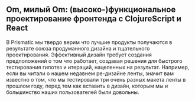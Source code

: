 ## Om, милый Om: (высоко-)функциональное проектирование фронтенда с ClojureScript и React

В Prismatic мы твердо верим что лучшие продукты получаются в результате союза продуманного дизайна и тщательного проектирования. Эффективный дизайн требует создания предположений о том что работает, создавая решения для быстрого тестирования гипотез и итераций, нацеленных на результат. Например, если вы читали о нашем недавнем ре-дизайне ленты, значит вам известно о том, что мы тестировали три очень разных макета ленты в прошлом году, перед тем как вставить в дизайн, которым мы и большинство наших пользователей были довольны.
